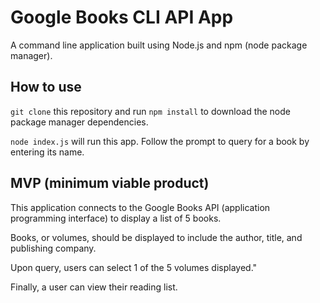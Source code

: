 # Google Books CLI API App

A command line application built using Node.js and npm (node package manager).

## How to use

`git clone` this repository and run `npm install` to download the node package manager dependencies.

`node index.js` will run this app. Follow the prompt to query for a book by entering its name.

## MVP (minimum viable product)

This application connects to the Google Books API (application programming interface) to display a list of 5 books.

Books, or volumes, should be displayed to include the author, title, and publishing company.

Upon query, users can select 1 of the 5 volumes displayed."

Finally, a user can view their reading list.